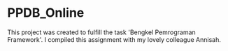 # PPDB_Online
This project was created to fulfill the task 'Bengkel Pemrograman Framework'. I compiled this assignment with my lovely colleague Annisah.
